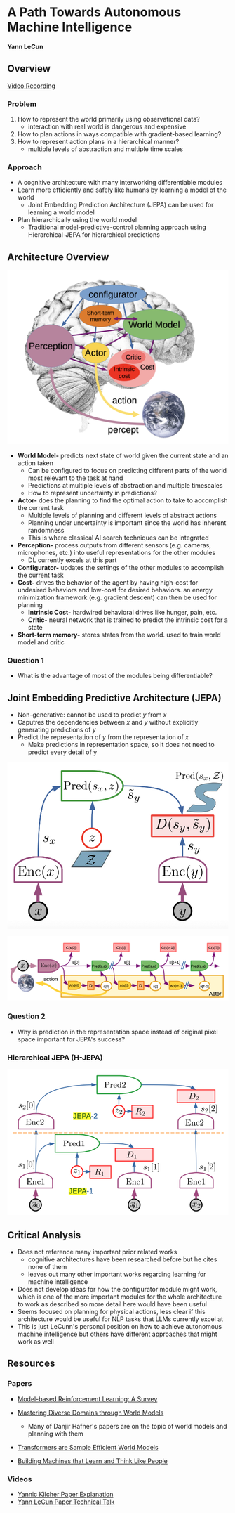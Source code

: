 # A Path Towards Autonomous Machine Intelligence

**Yann LeCun**

## Overview

[Video Recording](https://youtu.be/iKaHHheVROY)


### Problem

1. How to represent the world primarily using observational data? 
    - interaction with real world is dangerous and expensive
2. How to plan actions in ways compatible with gradient-based learning?
3. How to represent action plans in a hierarchical manner?
    - multiple levels of abstraction and multiple time scales

### Approach

- A cognitive architecture with many interworking differentiable modules
- Learn more efficiently and safely like humans by learning a model of the world
    - Joint Embedding Prediction Architecture (JEPA) can be used for learning a world model
- Plan hierarchically using the world model
    - Traditional model-predictive-control planning approach using Hierarchical-JEPA for hierarchical predictions

## Architecture Overview

![](static/cog-arch.png)

- **World Model-** predicts next state of world given the current state and an action taken
    - Can be configured to focus on predicting different parts of the world most relevant to the task at hand
    - Predictions at multiple levels of abstraction and multiple timescales
    - How to represent uncertainty in predictions?
- **Actor-** does the planning to find the optimal action to take to accomplish the current task
    - Multiple levels of planning and different levels of abstract actions
    - Planning under uncertainty is important since the world has inherent randomness
    - This is where classical AI search techniques can be integrated
- **Perception-** process outputs from different sensors (e.g. cameras, microphones, etc.) into useful representations for the other modules
    - DL currently excels at this part
- **Configurator-** updates the settings of the other modules to accomplish the current task
- **Cost-** drives the behavior of the agent by having high-cost for undesired behaviors and low-cost for desired behaviors. an energy minimization framework (e.g. gradient descent) can then be used for planning 
    - **Intrinsic Cost**- hardwired behavioral drives like hunger, pain, etc.
    - **Critic**- neural network that is trained to predict the intrinsic cost for a state
- **Short-term memory-** stores states from the world. used to train world model and critic 

### Question 1

- What is the advantage of most of the modules being differentiable?

## Joint Embedding Predictive Architecture (JEPA)

- Non-generative: cannot be used to predict $y$ from $x$
- Caputres the dependencies between $x$ and $y$ without explicitly generating predictions of $y$
- Predict the representation of $y$ from the representation of $x$
    - Make predictions in representation space, so it does not need to predict every detail of y

![](static/H-JEPA.png)

![](static/JEPA-planning.png)

### Question 2

- Why is prediction in the representation space instead of original pixel space important for JEPA's success?

### Hierarchical JEPA (H-JEPA)

![](static/HJEPA.png)

## Critical Analysis

- Does not reference many important prior related works
    - cognitive architectures have been researched before but he cites none of them
    - leaves out many other important works regarding learning for machine intelligence
- Does not develop ideas for how the configurator module might work, which is one of the more important modules for the whole architecture to work as described so more detail here would have been useful
- Seems focused on planning for physical actions, less clear if this architecture would be useful for NLP tasks that LLMs currently excel at 
- This is just LeCunn's personal position on how to achieve autonomous machine intelligence but others have different approaches that might work as well

## Resources

### Papers

- [Model-based Reinforcement Learning: A Survey](https://www.nowpublishers.com/article/Details/MAL-086)

- [Mastering Diverse Domains through World Models](https://arxiv.org/pdf/2301.04104.pdf)
    - Many of Danjir Hafner's papers are on the topic of world models and planning with them
- [Transformers are Sample Efficient World Models](https://arxiv.org/abs/2209.00588)

- [Building Machines that Learn and Think Like People](https://arxiv.org/abs/1604.00289)

### Videos

- [Yannic Kilcher Paper Explanation](https://www.youtube.com/watch?v=jSdHmImyUjk&t=1s)
- [Yann LeCun Paper Technical Talk](https://www.youtube.com/watch?v=DokLw1tILlw)
